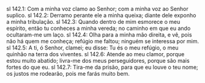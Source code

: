 sl 142.1: Com a minha voz clamo ao Senhor; com a minha voz ao Senhor suplico.
sl 142.2: Derramo perante ele a minha queixa; diante dele exponho a minha tribulação.
sl 142.3: Quando dentro de mim esmorece o meu espírito, então tu conheces a minha vereda; no caminho em que eu ando ocultaram-me um laço.
sl 142.4: Olha para a minha mão direita, e vê, pois não há quem me conheça; refúgio me faltou; ninguém se interessa por mim.
sl 142.5: A ti, ó Senhor, clamei; eu disse: Tu és o meu refúgio, o meu quinhão na terra dos viventes.
sl 142.6: Atende ao meu clamor, porque estou muito abatido; livra-me dos meus perseguidores, porque são mais fortes do que eu.
sl 142.7: Tira-me da prisão, para que eu louve o teu nome; os justos me rodearão, pois me farás muito bem.
